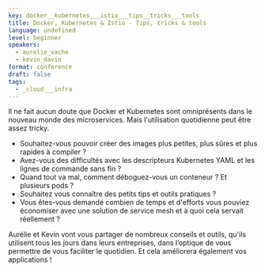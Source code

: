 ```yaml
---
key: docker__kubernetes___istio___tips__tricks___tools
title: Docker, Kubernetes & Istio - Tips, tricks & tools
language: undefined
level: beginner
speakers:
  - aurelie_vache
  - kevin_davin
format: conference
draft: false
tags:
  - _cloud___infra
---
```

Il ne fait aucun doute que Docker et Kubernetes sont omniprésents dans le nouveau monde des microservices. Mais l'utilisation quotidienne peut être assez tricky.
- Souhaitez-vous pouvoir créer des images plus petites, plus sûres et plus rapides à compiler ?
- Avez-vous des difficultés avec les descripteurs Kubernetes YAML et les lignes de commande sans fin ?
- Quand tout va mal, comment déboguez-vous un conteneur ? Et plusieurs pods ?
- Souhaitez vous connaître des petits tips et outils pratiques ?
- Vous êtes-vous demandé combien de temps et d'efforts vous pouviez économiser avec une solution de service mesh et à quoi cela servait réellement ?

Aurélie et Kevin vont vous partager de nombreux conseils et outils, qu'ils utilisent tous les jours dans leurs entreprises, dans l’optique de vous permettre de vous faciliter le quotidien. Et cela améliorera également vos applications !
